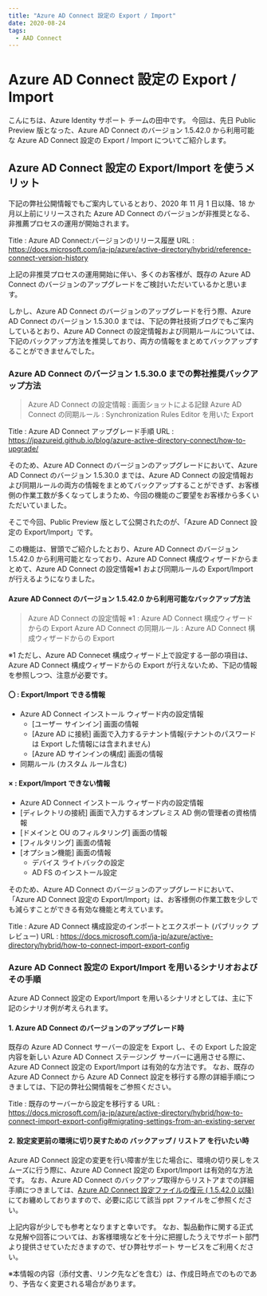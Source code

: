 ```yaml
---
title: "Azure AD Connect 設定の Export / Import"
date: 2020-08-24
tags:
  - AAD Connect
---
```


# Azure AD Connect 設定の Export / Import

こんにちは、Azure Identity サポート チームの田中です。
今回は、先日 Public Preview 版となった、Azure AD Connect のバージョン 1.5.42.0 から利用可能な Azure AD Connect 設定の Export / Import についてご紹介します。

## **Azure AD Connect 設定の Export/Import を使うメリット**
下記の弊社公開情報でもご案内しているとおり、2020 年 11 月 1 日以降、18 か月以上前にリリースされた Azure AD Connect のバージョンが非推奨となる、非推薦プロセスの運用が開始されます。

 Title : Azure AD Connect:バージョンのリリース履歴
 URL : https://docs.microsoft.com/ja-jp/azure/active-directory/hybrid/reference-connect-version-history


上記の非推奨プロセスの運用開始に伴い、多くのお客様が、既存の Azure AD Connect のバージョンのアップグレードをご検討いただいているかと思います。

しかし、Azure AD Connect のバージョンのアップグレードを行う際、Azure AD Connect のバージョン 1.5.30.0 までは、下記の弊社技術ブログでもご案内しているとおり、Azure AD Connect の設定情報および同期ルールについては、下記のバックアップ方法を推奨しており、両方の情報をまとめてバックアップすることができませんでした。

### Azure AD Connect のバージョン 1.5.30.0 までの弊社推奨バックアップ方法
>Azure AD Connect の設定情報 : 画面ショットによる記録
Azure AD Connect の同期ルール : Synchronization Rules Editor を用いた Export


  Title : Azure AD Connect アップグレード手順
  URL : https://jpazureid.github.io/blog/azure-active-directory-connect/how-to-upgrade/


そのため、Azure AD Connect のバージョンのアップグレードにおいて、Azure AD Connect のバージョン 1.5.30.0 までは、Azure AD Connect の設定情報および同期ルールの両方の情報をまとめてバックアップすることができず、お客様側の作業工数が多くなってしまうため、今回の機能のご要望をお客様から多くいただいていました。

そこで今回、Public Preview 版として公開されたのが、「Azure AD Connect 設定の Export/Import」です。

この機能は、冒頭でご紹介したとおり、Azure AD Connect のバージョン 1.5.42.0 から利用可能となっており、Azure AD Connect 構成ウィザードからまとめて、Azure AD Connect の設定情報※1 および同期ルールの Export/Import が行えるようになりました。

#### Azure AD Connect のバージョン 1.5.42.0 から利用可能なバックアップ方法
> Azure AD Connect の設定情報 ※1 : Azure AD Connect 構成ウィザードからの Export
Azure AD Connect の同期ルール : Azure AD Connect 構成ウィザードからの Export

 ※1 ただし、Azure AD Connecet 構成ウィザード上で設定する一部の項目は、Azure AD Connect 構成ウィザードからの Export が行えないため、下記の情報を参照しつつ、注意が必要です。


#### 〇 : Export/Import できる情報
- Azure AD Connect インストール ウィザード内の設定情報
	- [ユーザー サインイン] 画面の情報
	- [Azure AD に接続] 画面で入力するテナント情報(テナントのパスワードは Export した情報には含まれません)
	- [Azure AD サインインの構成] 画面の情報
- 同期ルール (カスタム ルール含む)


#### × : Export/Import できない情報
- Azure AD Connect インストール ウィザード内の設定情報
 - [ディレクトリの接続] 画面で入力するオンプレミス AD 側の管理者の資格情報
 - [ドメインと OU のフィルタリング] 画面の情報
 - [フィルタリング] 画面の情報
 - [オプション機能] 画面の情報
   - デバイス ライトバックの設定
   - AD FS のインストール設定

そのため、Azure AD Connect のバージョンのアップグレードにおいて、「Azure AD Connect 設定の Export/Import」は、お客様側の作業工数を少しでも減らすことができる有効な機能と考えています。

 Title : Azure AD Connect 構成設定のインポートとエクスポート (パブリック プレビュー)
 URL : https://docs.microsoft.com/ja-jp/azure/active-directory/hybrid/how-to-connect-import-export-config

### Azure AD Connect 設定の Export/Import を用いるシナリオおよびその手順
 Azure AD Connect 設定の Export/Import を用いるシナリオとしては、主に下記のシナリオ例が考えられます。



#### 1. Azure AD Connect のバージョンのアップグレード時
既存の Azure AD Connect サーバーの設定を Export し、その Export した設定内容を新しい Azure AD Connect  ステージング サーバーに適用させる際に、Azure AD Connect 設定の Export/Import は有効的な方法です。
なお、既存の Azure AD Connect から Azure AD Connect 設定を移行する際の詳細手順につきましては、下記の弊社公開情報をご参照ください。

Title : 既存のサーバーから設定を移行する
URL : https://docs.microsoft.com/ja-jp/azure/active-directory/hybrid/how-to-connect-import-export-config#migrating-settings-from-an-existing-server



#### 2. 設定変更前の環境に切り戻すための バックアップ / リストア を行いたい時
Azure AD Connect 設定の変更を行い障害が生じた場合に、環境の切り戻しをスムーズに行う際に、Azure AD Connect 設定の Export/Import は有効的な方法です。
なお、Azure AD Connect のバックアップ取得からリストアまでの詳細手順につきましては、[Azure AD Connect 設定ファイルの復元 ( 1.5.42.0 以降)](articles/azure-active-directory-connect/how-to-upgrade/AADC_Config.pptx) にてお纏めしておりますので、必要に応じて該当 ppt ファイルをご参照ください。

上記内容が少しでも参考となりますと幸いです。
なお、製品動作に関する正式な見解や回答については、お客様環境などを十分に把握したうえでサポート部門より提供させていただきますので、ぜひ弊社サポート サービスをご利用ください。




※本情報の内容（添付文書、リンク先などを含む）は、作成日時点でのものであり、予告なく変更される場合があります。

